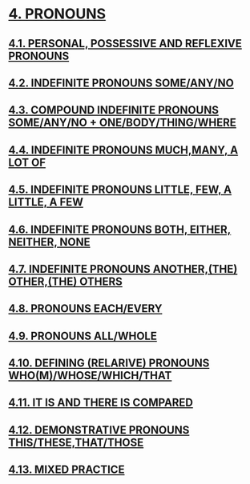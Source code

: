# [4. PRONOUNS](../../README.md)
## [4.1. PERSONAL, POSSESSIVE AND REFLEXIVE PRONOUNS](4.1./4.1.md)
## [4.2. INDEFINITE PRONOUNS SOME/ANY/NO](4.2./4.2.md)
## [4.3. COMPOUND INDEFINITE PRONOUNS SOME/ANY/NO + ONE/BODY/THING/WHERE](4.3./4.3.md)
## [4.4. INDEFINITE PRONOUNS MUCH,MANY, A LOT OF](4.4./4.4.md)
## [4.5. INDEFINITE PRONOUNS LITTLE, FEW, A LITTLE, A FEW](4.5./4.5.md)
## [4.6. INDEFINITE PRONOUNS BOTH, EITHER, NEITHER, NONE](4.6./4.6.md)
## [4.7. INDEFINITE PRONOUNS ANOTHER,(THE) OTHER,(THE) OTHERS](4.7./4.7.md)
## [4.8. PRONOUNS EACH/EVERY](4.8./4.8.md)
## [4.9. PRONOUNS ALL/WHOLE](4.9./4.9.md)
## [4.10. DEFINING (RELARIVE) PRONOUNS WHO(M)/WHOSE/WHICH/THAT](4.10./4.10.md)
## [4.11. IT IS AND THERE IS COMPARED](4.1./4.11.md)
## [4.12. DEMONSTRATIVE PRONOUNS THIS/THESE,THAT/THOSE](4.12./4.12.md)
## [4.13. MIXED PRACTICE](4.13./4.13.md)
